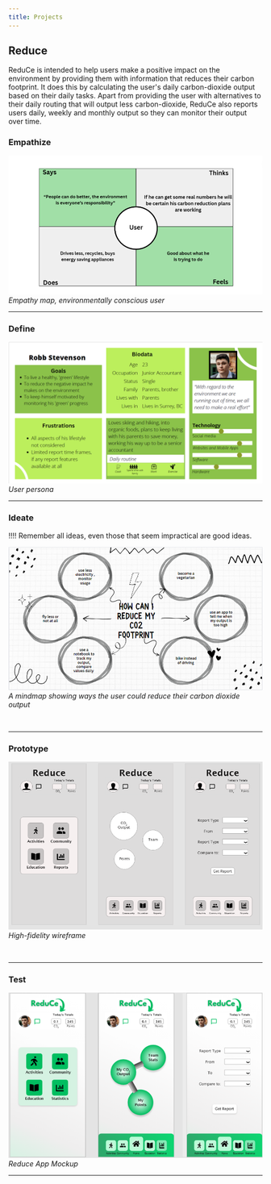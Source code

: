 ```yaml
---
title: Projects
---
```


## Reduce
ReduCe is intended to help users make a positive impact on the environment by providing them with information that reduces their carbon footprint. It does this by calculating the user's daily carbon-dioxide output based on their daily tasks.
Apart from providing the user with alternatives to their daily routing that will output less carbon-dioxide, ReduCe also reports users daily, weekly and monthly output so they can monitor their output over time.

### Empathize
![Empathy Map Reduce](reduceEmpathy.png)<br>*Empathy map, environmentally conscious user*
<br><hr>
### Define

![User persona for a Reduce app user](userPersonaReduce.png)<br>*User persona*
<br><hr>
### Ideate
!!!! Remember all ideas, even those that seem impractical are good ideas.

![Mindmap showing ways to reduce CO2](reduceMindmap.png)<br>*A mindmap showing ways the user could reduce their carbon dioxide output*

<br><hr>
### Prototype
![High Fidelity Wireframes](reduceHighFiWire.png)<br>*High-fidelity wireframe*

<br><hr>
### Test
![Mockups](reduceMockup1.png)<br>*Reduce App Mockup*
<br><hr>
